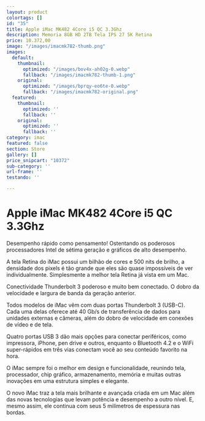 ```yaml
---
layout: product
colortags: []
id: "35"
title: Apple iMac MK482 4Core i5 QC 3.3Ghz
description: Memoria 8GB HD 2TB Tela IPS 27 5K Retina
price: 10.372,00
image: "/images/imacmk782-thumb.png"
images:
  default:
    thumbnail:
      optimized: "/images/bov4x-ah02g-0.webp"
      fallback: "/images/imacmk782-thumb-1.png"
    original:
      optimized: "/images/bprqy-eo6te-0.webp"
      fallback: "/images/imacmk782-original.png"
  featured:
    thumbnail:
      optimized: ''
      fallback: ''
    original:
      optimized: ''
      fallback: ''
category: imac
featured: false
section: Store
gallery: []
price_snipcart: "10372"
sub-category: ''
url-frame: ''
testando: ''

---
```

# Apple iMac MK482 4Core i5 QC 3.3Ghz

Desempenho rápido como pensamento! Ostentando os poderosos processadores Intel de sétima geração e gráficos de alto desempenho.

A tela Retina do iMac possui um bilhão de cores e 500 nits de brilho, a densidade dos pixels é tão grande que eles são quase impossíveis de ver individualmente. Simplesmente a melhor tela Retina já vista em um Mac.

Conectividade Thunderbolt 3 poderoso e muito bem conectado. O dobro da velocidade e largura de banda da geração anterior.

Todos modelos de iMac vêm com duas portas Thunderbolt 3 (USB-C). Cada uma delas oferece até 40 Gb/s de transferência de dados para unidades externas e câmeras, além do dobro de velocidade em conexões de vídeo e de tela.

Quatro portas USB 3 dão mais opções para conectar periféricos, como impressora, iPhone, pen drive e outros, enquanto o Bluetooth 4.2 e o WiFi super-rápidos em três vias conectam você ao seu conteúdo favorito na hora.

O iMac sempre foi o melhor em design e funcionalidade, reunindo tela, processador, chip gráfico, armazenamento, memória e muitas outras inovações em uma estrutura simples e elegante.

O novo iMac traz a tela mais brilhante e avançada criada em um Mac além das novas tecnologias que levam potência e desempenho a outro nível. E, mesmo assim, ele continua com seus 5 milímetros de espessura nas bordas. 